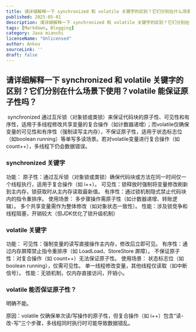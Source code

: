 ```yaml
---
title: 请详细解释一下 synchronized 和 volatile 关键字的区别？它们分别在什么场景下使用？volatile 能保证原子性吗？
published: 2025-05-01
description: 请详细解释一下 synchronized 和 volatile 关键字的区别？它们分别在什么场景下使用？volatile 能保证原子性吗？
tags: [Markdown, Blogging]
category: Java mianshi
licenseName: "Unlicensed"
author: Ankou
sourceLink: ''
draft: false
---
```

## 请详细解释一下 synchronized 和 volatile 关键字的区别？它们分别在什么场景下使用？volatile 能保证原子性吗？

​    synchronized 通过互斥锁（对象锁或类锁）来保证代码块的原子性、可见性和有序性，适用于多线程修改共享变量的复合操作（如计数器递增）；而volatile仅确保变量的可见性和有序性（强制读写主内存），不保证原子性，适用于状态标志位（如boolean running）等单写多读场景。若对volatile变量进行复合操作（如count++），多线程下仍会数据错误。

### synchronized 关键字
功能：
	原子性：通过互斥锁（对象锁或类锁）确保代码块或方法在同一时间仅一个线程执行，适用于复合操作（如 i++）。
	可见性：锁释放时强制将变量修改刷新到主内存，锁获取时从主内存读取最新值。
	有序性：通过锁机制隐式禁止代码块内的指令重排序。
使用场景：
	多步骤操作需原子性（如计数器递增、转账逻辑）。
	多个共享变量需作为整体修改（如对象状态一致性）。
性能：涉及锁竞争和线程阻塞，开销较大（但JDK优化了锁升级机制）

### volatile 关键字
功能：
	可见性：强制变量的读写直接操作主内存，修改后立即可见。
	有序性：通过内存屏障禁止指令重排序（如 LoadLoad、StoreStore 屏障）。
	不保证原子性：对复合操作（如 count++）无法保证原子性。
使用场景：
	状态标志位（如 boolean running），仅需可见性。
	单一线程修改变量，其他线程仅读取（如中断信号）。
性能：无锁机制，仅内存直接访问，开销小。

### volatile 能否保证原子性？
明确不能。

原因：volatile 仅确保单次读/写操作的原子性，但复合操作（如 i++）包含“读-改-写”三个步骤，多线程同时执行时可能导致数据错乱。
